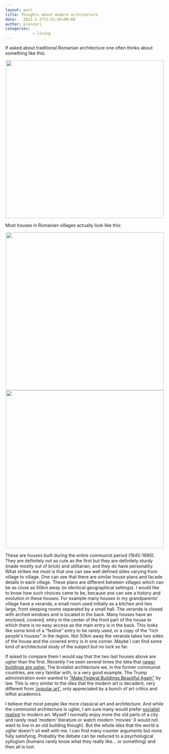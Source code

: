 ```yaml
---
layout: post
title: Thoughts about modern architecture
date:   2022-2-27T2:51:45+00:00
author: plonzari
categories: 
            - living
---
```


If asked about traditional Romanian architecture one often thinks about something like this:
<div style="text-align: center">
<a href="https://romaniadacia.wordpress.com/2014/10/28/traditional-rural-houses/"> 
<img src="{{ site.baseurl }}/assets/images/bucovina-romania-traditional-romanian-house-rural-romanians.jpg" width="500" /></a>
</div>

Most houses in Romanian villages actually look like this:

<div style="text-align: center">
<img src="{{ site.baseurl }}/assets/images/casa-de-vanzare-3-camere-gorj-racoti-44471575.jpg" width="500" />
<img src="{{ site.baseurl }}/assets/images/casa-de-vanzare-5-camere-dolj-calafat-117966358.jpg" width="500" />
</div>

These are houses built during the entire communist period (1945-1990). 
They are definitely not as cute as the first but they are definitely sturdy (made mostly out of brick) 
and utilitarian, and they do have personality. What strikes me most is that one can see well defined stiles 
varying from village to village. One can see that there are similar house plans and facade details in 
each village. These plans are different between villages which can be as close as 50km away 
(in identical geographical settings). I would like to know how such choices came to be, because one 
can see a history and evolution in these houses. For example many houses in my grandparents’ village 
have a veranda, a small room used initially as a kitchen and two large, front sleeping rooms separated 
by a small hall. The veranda is closed with arched windows and is located in the back. Many houses have 
an enclosed, covered, entry in the center of the front part of the house to which there is no easy access 
as the main entry is in the back. This looks like some kind of a “festive” entry to be rarely used, or 
a copy of the “rich people's houses” in the region. Not 50km away the veranda takes two sides of the 
house and the covered entry is in one corner. Maybe I can find some kind of architectural study of the 
subject but no luck so far.

If asked to compare them I would say that the two last houses above are uglier than the first. Recently 
I've seen several times the idea that 
<a href="https://www.worksinprogress.co/issue/against-the-survival-of-the-prettiest/"> newer 
buildings are uglier.</a> The brutalist architecture we, in the former communist countries, are very
familiar with, is a very good example. The Trump administration even wanted to 
<a href="https://www.nytimes.com/2020/12/21/arts/design/trump-executive-order-federal-buildings-architecture.html"> 
"Make Federal Buildings Beautiful Again"</a> by law. This is very similar to the idea that the modern 
art is decadent, very different from 
<a href="https://www.worksinprogress.co/issue/against-the-survival-of-the-prettiest/">'popular art',</a>
 only appreciated by a bunch of art critics and leftist
academics.

I believe that most people like more classical art and architecture. And while the communist 
architecture is uglier, I am sure many would prefer <a href="https://en.wikipedia.org/wiki/Socialist_realism#:~:text=Socialist%20realism%20is%20a%20style,countries%20after%20World%20War%20II."> 
socialist realism</a> to modern art.
Myself I normally enjoy more the old parts of a city and rarely read 'modern' literature or watch 
modern 'movies' (I would not want to live in an old building though).
But the whole idea that the world is uglier doesn't sit well with me. I can find many counter arguments but none
fully satisfying. Probably the debate can be reduced to a psychological syllogism (humans rarely know what 
they really like... or something) and then all is lost.
